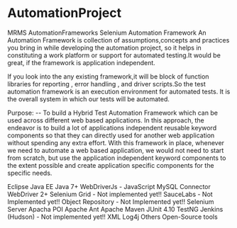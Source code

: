 # AutomationProject
MRMS AutomationFrameworks
Selenium Automation Framework
An Automation Framework is collection of assumptions,concepts and practices you bring in while developing the automation project, so it helps in constituting a work platform or support for automated testing.It would be great, if the framework is application independent.

If you look into the any existing framework,it will be block of function libraries for reporting , error handling , and driver scripts.So the test automation framework is an execution environment for automated tests. It is the overall system in which our tests will be automated.



Purpose:
-- To build a Hybrid Test Automation Framework which can be used across different web based applications. In this approach, the endeavor is to build a lot of applications independent reusable keyword components so that they can directly used for another web application without spending any extra effort. With this framework in place, whenever we need to automate a web based application, we would not need to start from scratch, but use the application independent keyword components to the extent possible and create application specific components for the specific needs.



Eclipse Java EE
Java 7+
WebDriverJs - JavaScript
MySQL Connector
WebDriver 2+
Selenium Grid - Not implemented yet!!
SauceLabs - Not Implemented yet!!
Object Repository - Not Implemented yet!!
Selenium Server
Apacha POI
Apache Ant
Apache Maven
JUnit 4.10
TestNG
Jenkins (Hudson) - Not implemented yet!!
XML
Log4j
Others Open-Source tools

